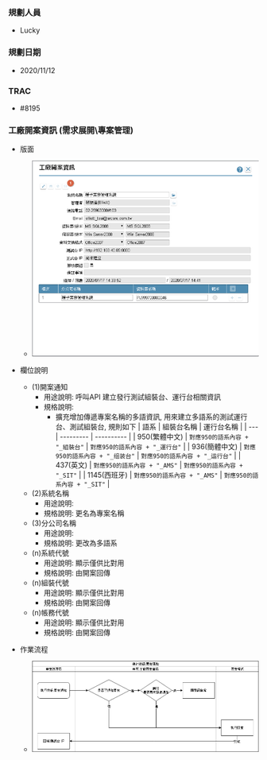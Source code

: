 ### <div id="user">規劃人員</div>
* Lucky

### <div id="updatedate">規劃日期</div>
* 2020/11/12

### <div id="trac">TRAC</div>
* #8195

### <div id="projectadd">工廠開案資訊 <path>(需求展開\專案管理)</path></div>
* 版面
  * ![upnotify]

* 欄位說明
  * <t id="btnUpNotify">(1)開案通知</t>
    * 用途說明: 呼叫API 建立發行測試組裝台、運行台相關資訊
    * 規格說明: 
      * 擴充增加傳遞專案名稱的多語資訊, 用來建立多語系的測試運行台、測試組裝台, 規則如下
      | 語系 | 組裝台名稱 | 運行台名稱 |
      | --- | --------- | ---------- |
      | 950(繁體中文) | `對應950的語系內容 + "_組裝台"` | `對應950的語系內容 + "_運行台"` | 
      | 936(簡體中文) | `對應950的語系內容 + "_组装台"` | `對應950的語系內容 + "_运行台"` | 
      | 437(英文) | `對應950的語系內容 + "_AMS"` | `對應950的語系內容 + "_SIT"` | 
      | 1145(西班牙) | `對應950的語系內容 + "_AMS"` | `對應950的語系內容 + "_SIT"` | 
  * <t id="paMultiLangID">(2)系統名稱</t>
    * 用途說明:
    * 規格說明: 更名為專案名稱
  * <t id="pacName">(3)分公司名稱</t>
    * 用途說明:
    * 規格說明: 更改為多語系
  * <t id="">(n)系統代號</t> 
    * 用途說明: 顯示僅供比對用
    * 規格說明: 由開案回傳
  * <t id="">(n)組裝代號</t> 
    * 用途說明: 顯示僅供比對用
    * 規格說明: 由開案回傳
  * <t id="">(n)帳務代號</t> 
    * 用途說明: 顯示僅供比對用
    * 規格說明: 由開案回傳
* 作業流程
  * ![UpNotify_Diagram]



<!--圖片-->
[upnotify]:attachment/NewProjectNotify.png "工廠開案資訊"
[UpNotify_Diagram]:attachment/UpNotify_Diagram.png "[作業流程]開案通知"

